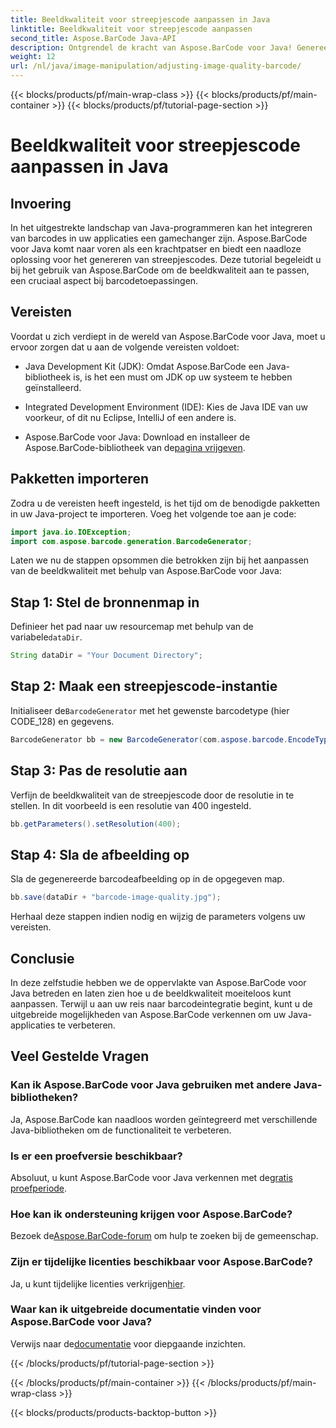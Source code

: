 ```yaml
---
title: Beeldkwaliteit voor streepjescode aanpassen in Java
linktitle: Beeldkwaliteit voor streepjescode aanpassen
second_title: Aspose.BarCode Java-API
description: Ontgrendel de kracht van Aspose.BarCode voor Java! Genereer naadloos barcodes van hoge kwaliteit. Ontdek nu de tutorial.
weight: 12
url: /nl/java/image-manipulation/adjusting-image-quality-barcode/
---
```


{{< blocks/products/pf/main-wrap-class >}}
{{< blocks/products/pf/main-container >}}
{{< blocks/products/pf/tutorial-page-section >}}

# Beeldkwaliteit voor streepjescode aanpassen in Java


## Invoering

In het uitgestrekte landschap van Java-programmeren kan het integreren van barcodes in uw applicaties een gamechanger zijn. Aspose.BarCode voor Java komt naar voren als een krachtpatser en biedt een naadloze oplossing voor het genereren van streepjescodes. Deze tutorial begeleidt u bij het gebruik van Aspose.BarCode om de beeldkwaliteit aan te passen, een cruciaal aspect bij barcodetoepassingen.

## Vereisten

Voordat u zich verdiept in de wereld van Aspose.BarCode voor Java, moet u ervoor zorgen dat u aan de volgende vereisten voldoet:

- Java Development Kit (JDK): Omdat Aspose.BarCode een Java-bibliotheek is, is het een must om JDK op uw systeem te hebben geïnstalleerd.

- Integrated Development Environment (IDE): Kies de Java IDE van uw voorkeur, of dit nu Eclipse, IntelliJ of een andere is.

-  Aspose.BarCode voor Java: Download en installeer de Aspose.BarCode-bibliotheek van de[pagina vrijgeven](https://releases.aspose.com/barcode/java/).

## Pakketten importeren

Zodra u de vereisten heeft ingesteld, is het tijd om de benodigde pakketten in uw Java-project te importeren. Voeg het volgende toe aan je code:

```java
import java.io.IOException;
import com.aspose.barcode.generation.BarcodeGenerator;
```

Laten we nu de stappen opsommen die betrokken zijn bij het aanpassen van de beeldkwaliteit met behulp van Aspose.BarCode voor Java:

## Stap 1: Stel de bronnenmap in

 Definieer het pad naar uw resourcemap met behulp van de variabele`dataDir`.

```java
String dataDir = "Your Document Directory";
```

## Stap 2: Maak een streepjescode-instantie

 Initialiseer de`BarcodeGenerator` met het gewenste barcodetype (hier CODE_128) en gegevens.

```java
BarcodeGenerator bb = new BarcodeGenerator(com.aspose.barcode.EncodeTypes.CODE_128, "1234567");
```

## Stap 3: Pas de resolutie aan

Verfijn de beeldkwaliteit van de streepjescode door de resolutie in te stellen. In dit voorbeeld is een resolutie van 400 ingesteld.

```java
bb.getParameters().setResolution(400);
```

## Stap 4: Sla de afbeelding op

Sla de gegenereerde barcodeafbeelding op in de opgegeven map.

```java
bb.save(dataDir + "barcode-image-quality.jpg");
```

Herhaal deze stappen indien nodig en wijzig de parameters volgens uw vereisten.

## Conclusie

In deze zelfstudie hebben we de oppervlakte van Aspose.BarCode voor Java betreden en laten zien hoe u de beeldkwaliteit moeiteloos kunt aanpassen. Terwijl u aan uw reis naar barcodeintegratie begint, kunt u de uitgebreide mogelijkheden van Aspose.BarCode verkennen om uw Java-applicaties te verbeteren.

## Veel Gestelde Vragen

### Kan ik Aspose.BarCode voor Java gebruiken met andere Java-bibliotheken?
Ja, Aspose.BarCode kan naadloos worden geïntegreerd met verschillende Java-bibliotheken om de functionaliteit te verbeteren.

### Is er een proefversie beschikbaar?
 Absoluut, u kunt Aspose.BarCode voor Java verkennen met de[gratis proefperiode](https://releases.aspose.com/).

### Hoe kan ik ondersteuning krijgen voor Aspose.BarCode?
 Bezoek de[Aspose.BarCode-forum](https://forum.aspose.com/c/barcode/13) om hulp te zoeken bij de gemeenschap.

### Zijn er tijdelijke licenties beschikbaar voor Aspose.BarCode?
 Ja, u kunt tijdelijke licenties verkrijgen[hier](https://purchase.aspose.com/temporary-license/).

### Waar kan ik uitgebreide documentatie vinden voor Aspose.BarCode voor Java?
 Verwijs naar de[documentatie](https://reference.aspose.com/barcode/java/) voor diepgaande inzichten.

{{< /blocks/products/pf/tutorial-page-section >}}

{{< /blocks/products/pf/main-container >}}
{{< /blocks/products/pf/main-wrap-class >}}

{{< blocks/products/products-backtop-button >}}
